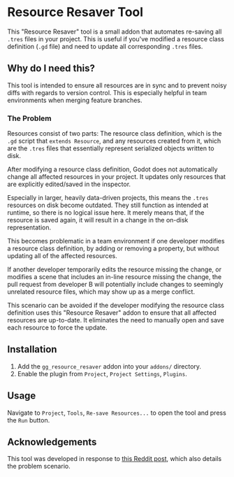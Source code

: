 # Resource Resaver Tool

This "Resource Resaver" tool is a small addon that automates re-saving all `.tres` files in your project.
This is useful if you've modified a resource class definition (`.gd` file) and need to update all corresponding `.tres` files.


## Why do I need this?

This tool is intended to ensure all resources are in sync and to prevent noisy diffs with regards to version control.
This is especially helpful in team environments when merging feature branches.


### The Problem

Resources consist of two parts:
The resource class definition, which is the `.gd` script that `extends Resource`, and any resources created from it, which are the `.tres` files that essentially represent serialized objects written to disk.

After modifying a resource class definition, Godot does not automatically change all affected resources in your project.
It updates only resources that are explicitly edited/saved in the inspector.

Especially in larger, heavily data-driven projects, this means the `.tres` resources on disk become outdated.
They still function as intended at runtime, so there is no logical issue here.
It merely means that, if the resource is saved again, it will result in a change in the on-disk representation.

This becomes problematic in a team environment if one developer modifies a resource class definition, by adding or removing a property, but without updating all of the affected resources.

If another developer temporarily edits the resource missing the change, or modifies a scene that includes an in-line resource missing the change, the pull request from developer B will potentially include changes to seemingly unrelated resource files, which may show up as a merge conflict.

This scenario can be avoided if the developer modifying the resource class definition uses this "Resource Resaver" addon to ensure that all affected resources are up-to-date.
It eliminates the need to manually open and save each resource to force the update.


## Installation

1. Add the `gg_resource_resaver` addon into your `addons/` directory.
2. Enable the plugin from `Project`, `Project Settings`, `Plugins`.


## Usage

Navigate to `Project`, `Tools`, `Re-save Resources...` to open the tool and press the `Run` button.


## Acknowledgements

This tool was developed in response to [this Reddit post](https://www.reddit.com/r/godot/comments/1j98gje/is_there_any_way_to_update_all_resources_of_a/),
which also details the problem scenario.
